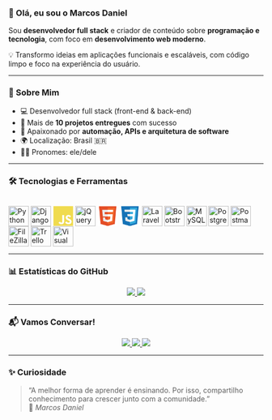 ### 👋 Olá, eu sou o Marcos Daniel  
Sou **desenvolvedor full stack** e criador de conteúdo sobre **programação e tecnologia**, com foco em **desenvolvimento web moderno**.

💡 Transformo ideias em aplicações funcionais e escaláveis, com código limpo e foco na experiência do usuário.

---

### 🚀 Sobre Mim

- 💻 Desenvolvedor full stack (front-end & back-end)  
- 🧩 Mais de **10 projetos entregues** com sucesso  
- 🧠 Apaixonado por **automação, APIs e arquitetura de software**  
- 🌍 Localização: Brasil 🇧🇷  
- 🧍‍♂️ Pronomes: ele/dele  

---

### 🛠️ Tecnologias e Ferramentas

<div style="display: inline_block"><br>
  <img align="center" title="Python" height="40" width="40" src="https://cdn.jsdelivr.net/gh/devicons/devicon/icons/python/python-original.svg">
  <img align="center" title="Django" height="40" width="40" src="https://cdn.jsdelivr.net/gh/devicons/devicon/icons/django/django-plain.svg">
  <img align="center" title="JavaScript" height="40" width="40" src="https://raw.githubusercontent.com/devicons/devicon/master/icons/javascript/javascript-plain.svg">
  <img align="center" title="jQuery" height="40" width="40" src="https://cdn.jsdelivr.net/gh/devicons/devicon/icons/jquery/jquery-original.svg">
  <img align="center" title="HTML5" height="40" width="40" src="https://raw.githubusercontent.com/devicons/devicon/master/icons/html5/html5-original.svg">
  <img align="center" title="CSS3" height="40" width="40" src="https://raw.githubusercontent.com/devicons/devicon/master/icons/css3/css3-original.svg">
  <img align="center" title="Laravel" height="40" width="40" src="https://cdn.jsdelivr.net/gh/devicons/devicon/icons/laravel/laravel-original.svg">
  <img align="center" title="Bootstrap" height="40" width="40" src="https://cdn.jsdelivr.net/gh/devicons/devicon/icons/bootstrap/bootstrap-original.svg">
  <img align="center" title="MySQL" height="40" width="40" src="https://cdn.jsdelivr.net/gh/devicons/devicon/icons/mysql/mysql-original.svg">
  <img align="center" title="PostgreSQL" height="40" width="40" src="https://cdn.jsdelivr.net/gh/devicons/devicon/icons/postgresql/postgresql-original.svg">
  <img align="center" title="Postman" height="40" width="40" src="https://cdn.jsdelivr.net/gh/devicons/devicon/icons/postman/postman-original.svg">
  <img align="center" title="FileZilla" height="40" width="40" src="https://cdn.jsdelivr.net/gh/devicons/devicon/icons/filezilla/filezilla-original.svg">
  <img align="center" title="Trello" height="40" width="40" src="https://cdn.jsdelivr.net/gh/devicons/devicon/icons/trello/trello-original.svg">
  <img align="center" title="Visual Studio" height="40" width="40" src="https://cdn.jsdelivr.net/gh/devicons/devicon/icons/visualstudio/visualstudio-original.svg">
</div>

---

### 📊 Estatísticas do GitHub

<div align="center">
  <a href="https://github.com/MarcosDanielVieira">
    <img height="180em" src="https://github-readme-stats.vercel.app/api?username=MarcosDanielVieira&show_icons=true&theme=dracula&include_all_commits=true&count_private=true&cache_seconds=1800"/>
    <img height="180em" src="https://github-readme-stats.vercel.app/api/top-langs/?username=MarcosDanielVieira&layout=compact&langs_count=8&theme=dracula"/>
  </a>
</div>

---

### 📬 Vamos Conversar!

<div align="center"> 
  <a href="https://www.youtube.com/channel/UCWlRiV1Kx2nvigVfZJEIxbw" target="_blank">
    <img src="https://img.shields.io/badge/-YouTube-FF0000?style=for-the-badge&logo=youtube&logoColor=white" />
  </a>
  <a href="mailto:cmarcosdaniel.developer@hotmail.com" target="_blank">
    <img src="https://img.shields.io/badge/-Email-0078D4?style=for-the-badge&logo=microsoft-outlook&logoColor=white" />
  </a>
  <a href="https://www.linkedin.com/in/marcos-daniel-developer/" target="_blank">
    <img src="https://img.shields.io/badge/-LinkedIn-0A66C2?style=for-the-badge&logo=linkedin&logoColor=white" />
  </a>
</div>

---

### ✨ Curiosidade
> “A melhor forma de aprender é ensinando. Por isso, compartilho conhecimento para crescer junto com a comunidade.”  
🧠 *Marcos Daniel*
